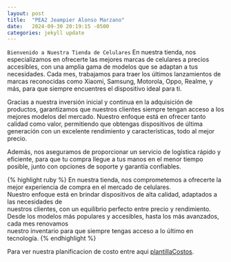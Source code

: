 ```yaml
---
layout: post
title:  "PEA2 Jeampier Alonso Marzano"
date:   2024-09-30 20:19:15 -0500
categories: jekyll update
---
```


`Bienvenido a Nuestra Tienda de Celulares`
En nuestra tienda, nos especializamos en ofrecerte las mejores marcas de celulares a precios accesibles, con una amplia gama de modelos que se adaptan a tus necesidades. Cada mes, trabajamos para traer los últimos lanzamientos de marcas reconocidas como Xiaomi, Samsung, Motorola, Oppo, Realme, y más, para que siempre encuentres el dispositivo ideal para ti.

Gracias a nuestra inversión inicial y continua en la adquisición de productos, garantizamos que nuestros clientes siempre tengan acceso a los mejores modelos del mercado. Nuestro enfoque está en ofrecer tanto calidad como valor, permitiendo que obtengas dispositivos de última generación con un excelente rendimiento y características, todo al mejor precio.

Además, nos aseguramos de proporcionar un servicio de logística rápido y eficiente, para que tu compra llegue a tus manos en el menor tiempo posible, junto con opciones de soporte y garantía confiables.


{% highlight ruby %}
En nuestra tienda, nos comprometemos a ofrecerte la mejor experiencia de compra en el mercado de celulares.<br>
Nuestro enfoque está en brindar dispositivos de alta calidad, adaptados a las necesidades de <br>nuestros clientes, con un equilibrio perfecto entre precio y rendimiento.<br>
Desde los modelos más populares y accesibles, hasta los más avanzados, cada mes renovamos <br>nuestro inventario para que siempre tengas acceso a lo último en tecnología.
{% endhighlight %}


Para ver nuestra planificacion de costo entre aqui [plantillaCostos].

[plantillaCostos]: https://isise-my.sharepoint.com/:x:/g/personal/2017203209_isise_edu_pe/EZ5hDc81HhdMsVDyvI3GDSgBccMkxg_ulW9w0VF9I_fJfQ?e=b7W7N6

